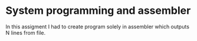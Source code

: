 # System programming and assembler
In this assigment I had to create program solely in assembler which outputs N lines from file.

